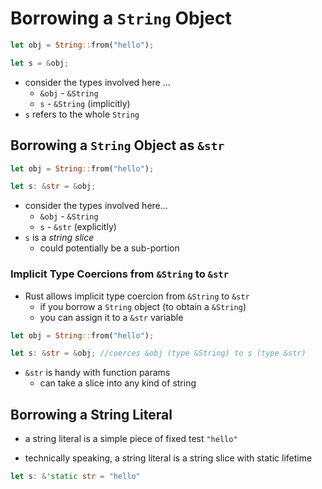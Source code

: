 # Borrowing a `String` Object
```rust
let obj = String::from("hello");

let s = &obj;
```

- consider the types involved here ...
	- `&obj` - `&String`
	- `s` - `&String` (implicitly)
- `s` refers to the whole `String`

## Borrowing a `String` Object as `&str`
```rust
let obj = String::from("hello");

let s: &str = &obj;
```
- consider the types involved here...
	- `&obj` - `&String`
	- `s` - `&str` (explicitly)
- `s` is a *string slice*
	- could potentially be a sub-portion


### Implicit Type Coercions from `&String` to `&str`
- Rust allows implicit type coercion from `&String` to `&str`
	- if you borrow a `String` object (to obtain a `&String`)
	- you can assign it to a `&str` variable 
``` rust
let obj = String::from("hello");

let s: &str = &obj; //coerces &obj (type &String) to s (type &str)
```

- `&str` is handy with function params
	- can take a slice into any kind of string


## Borrowing a String Literal
- a string literal is a simple piece of fixed test
	`"hello"`

- technically speaking, a string literal is a string slice with static lifetime
```rust
let s: &'static str = "hello"
```

 